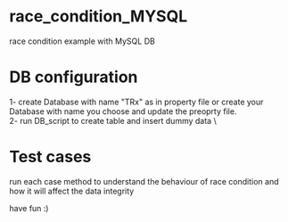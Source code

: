 # race_condition_MYSQL
race condition example with MySQL DB

# DB configuration
1- create Database with name "TRx" as in property file or create your Database with name you choose and update the preoprty file. \
2- run DB_script to create table and insert dummy data \

# Test cases 
run each case method to understand the behaviour of race condition and how it will affect the data integrity 

have fun :)
